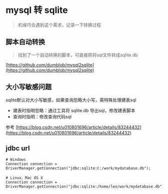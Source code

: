 # mysql 转 sqlite
> 机缘巧合遇到这个需求，记录一下转换过程

## 脚本自动转换
> 找到了一个自动转换的脚本，可直接把将sql文件转成sqlite.db

[https://github.com/dumblob/mysql2sqlite](https://github.com/dumblob/mysql2sqlite)

## 大小写敏感问题

sqlite默认对大小写敏感，如果查询忽略大小写，需特殊处理建表sql

  * 建表时指明忽略：通过工具将 sqlite.db 导出sql，修改建表脚本
  * 查询时指明：修改查询代码sql

参考 [https://blog.csdn.net/u010801696/article/details/83244432](https://blog.csdn.net/u010801696/article/details/83244432)

## jdbc url
```
# Windows
Connection connection = DriverManager.getConnection("jdbc:sqlite:C:/work/mydatabase.db");

# Linux、Mac OS X
Connection connection = DriverManager.getConnection("jdbc:sqlite:/home/leo/work/mydatabase.db");

```